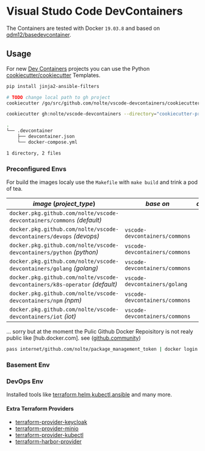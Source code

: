 # Visual Studo Code DevContainers

The Containers are tested with Docker ``19.03.8`` and based on [qdm12/basedevcontainer](https://github.com/qdm12/basedevcontainer).

## Usage

For new [Dev Containers](https://code.visualstudio.com/docs/remote/containers) projects you can use the Python [cookiecutter/cookiecutter](https://github.com/cookiecutter/cookiecutter) Templates.

```bash
pip install jinja2-ansible-filters

# TODO change local path to gh project
cookiecutter /go/src/github.com/nolte/vscode-devcontainers/cookiecutter-project project_slug="myNextTest" project_type="devops" extra_dockerfile="n"

cookiecutter gh:nolte/vscode-devcontainers --directory="cookiecutter-project" project_slug="helm-gitea" project_type="devops" extra_dockerfile="n"
```

```bash
.
└── .devcontainer
    ├── devcontainer.json
    └── docker-compose.yml

1 directory, 2 files
```

### Preconfigured Envs

For build the images localy use the ``Makefile`` with ``make build`` and trink a pod of tea.

| *image* (*project_type*)                                                        | *base on*                          | *description* |
|---------------------------------------------------------------------------------|------------------------------------|---------------|
| ```docker.pkg.github.com/nolte/vscode-devcontainers/commons``` _(default)_      |                                    |               |
| ```docker.pkg.github.com/nolte/vscode-devcontainers/devops``` _(devops)_        | ```vscode-devcontainers/commons``` |               |
| ```docker.pkg.github.com/nolte/vscode-devcontainers/python``` _(python)_        | ```vscode-devcontainers/commons``` |               |
| ```docker.pkg.github.com/nolte/vscode-devcontainers/golang``` _(golang)_        | ```vscode-devcontainers/commons``` |               |
| ```docker.pkg.github.com/nolte/vscode-devcontainers/k8s-operator``` _(default)_ | ```vscode-devcontainers/golang```  |               |
| ```docker.pkg.github.com/nolte/vscode-devcontainers/npm``` _(npm)_              | ```vscode-devcontainers/commons``` |               |
| ```docker.pkg.github.com/nolte/vscode-devcontainers/iot``` _(iot)_              | ```vscode-devcontainers/commons``` |               |


... sorry but at the moment the Pulic Github Docker Repoisitory is not realy public like [hub.docker.com]. see ([github.community](https://github.community/t5/GitHub-Actions/docker-pull-from-public-GitHub-Package-Registry-fail-with-quot/td-p/32782))

```bash
pass internet/github.com/nolte/package_management_token | docker login docker.pkg.github.com --username nolte --password-stdin
```

### Basement Env

### DevOps Env

Installed tools like [terraform](),[helm](),[kubectl](),[ansible]() and many more.

#### Extra Terraform Providers

* [terraform-provider-keycloak](https://github.com/mrparkers/terraform-provider-keycloak)
* [terraform-provider-minio](https://github.com/aminueza/terraform-provider-minio)
* [terraform-provider-kubectl](https://github.com/gavinbunney/terraform-provider-kubectl)
* [terraform-harbor-provider](https://github.com/BESTSELLER/terraform-harbor-provider)
